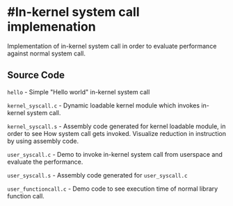 #In-kernel system call implemenation 
=====

Implementation of in-kernel system call in order to evaluate performance against normal system call.

Source Code
----------

`hello` - Simple "Hello world" in-kernel system call  

`kernel_syscall.c` - Dynamic loadable kernel module which invokes in-kernel system call.

`kernel_syscall.s` - Assembly code generated for kernel loadable module, in order to see How system call gets invoked. Visualize reduction in instruction by using assembly code. 
									 
`user_syscall.c` -  Demo to invoke in-kernel system call from userspace and evaluate the
		    performance.
									
`user_syscall.s` -  Assembly code generated for `user_syscall.c`

`user_functioncall.c` - Demo code to see execution time of normal library function call.
